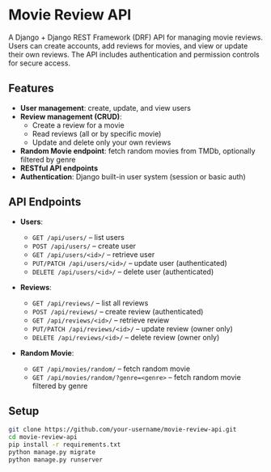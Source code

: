# Movie Review API

A Django + Django REST Framework (DRF) API for managing movie reviews. Users can create accounts, add reviews for movies, and view or update their own reviews. The API includes authentication and permission controls for secure access.

## Features

- **User management**: create, update, and view users  
- **Review management (CRUD)**:  
  - Create a review for a movie  
  - Read reviews (all or by specific movie)  
  - Update and delete only your own reviews  
- **Random Movie endpoint**: fetch random movies from TMDb, optionally filtered by genre  
- **RESTful API endpoints**  
- **Authentication**: Django built-in user system (session or basic auth)  

## API Endpoints

- **Users**:  
  - `GET /api/users/` – list users  
  - `POST /api/users/` – create user  
  - `GET /api/users/<id>/` – retrieve user  
  - `PUT/PATCH /api/users/<id>/` – update user (authenticated)  
  - `DELETE /api/users/<id>/` – delete user (authenticated)  

- **Reviews**:  
  - `GET /api/reviews/` – list all reviews  
  - `POST /api/reviews/` – create review (authenticated)  
  - `GET /api/reviews/<id>/` – retrieve review  
  - `PUT/PATCH /api/reviews/<id>/` – update review (owner only)  
  - `DELETE /api/reviews/<id>/` – delete review (owner only)  

- **Random Movie**:  
  - `GET /api/movies/random/` – fetch random movie  
  - `GET /api/movies/random/?genre=<genre>` – fetch random movie filtered by genre  

## Setup

```bash
git clone https://github.com/your-username/movie-review-api.git
cd movie-review-api
pip install -r requirements.txt
python manage.py migrate
python manage.py runserver
